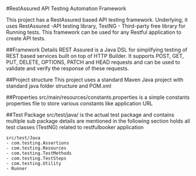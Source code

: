 #RestAssured API Testing Automation Framework

This project has a RestAssured based API testing framework. Underlying, it uses RestAssured -API testing library, TestNG - Third-party free library for Running tests. This framework can be used for any Restful application to create API tests.

##Framework Details
REST Assured is a Java DSL for simplifying testing of REST based services built on top of HTTP Builder. It supports POST, GET, PUT, DELETE, OPTIONS, PATCH and HEAD requests and can be used to validate and verify the response of these requests.


##Project structure
This project uses a standard Maven Java project with standard java folder structure and POM.xml


##Properties
src/main/resources/constants.properties is a simple constants properties file to store various constants like application URL


##Test Package
src/test/java/ is the actual test package and contains multiple sub package details are mentioned in the following section holds all test classes (TestNG) related to restfulbooker application

```
src/test/Java
- com.testing.Assertions
- com.testing.Resources
- com.testing.TestMethods
- com.testing.TestSteps
- com.testing.Utility
- Runner
```





